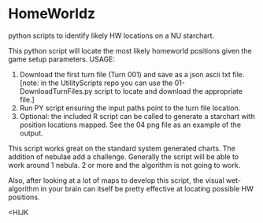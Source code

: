 # HomeWorldz
python scripts to identify likely HW locations on a NU starchart.

This python script will locate the most likely homeworld positions given the game setup parameters. 
USAGE:
1. Download the first turn file (Turn 001) and save as a json ascii txt file. [note: in the UtilityScripts repo you can use the 01-DownloadTurnFiles.py script to locate and download the appropriate file.]
2. Run PY script ensuring the input paths point to the turn file location.
3. Optional: the included R script can be called to generate a starchart with position locations mapped. See the 04 png file as an example of the output.

This script works great on the standard system generated charts. The addition of nebulae add a challenge. Generally the script will be able to work around 1 nebula. 2 or more and the algorithm is not going to work.

Also, after looking at a lot of maps to develop this script, the visual wet-algorithm in your brain can itself be pretty effective at locating possible HW positions. 

<HIJK
